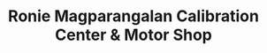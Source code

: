 ---
title: "Ronie Magparangalan Calibration Center & Motor Shop"
url: /imus/ronie-magparangalan-calibration-center-and-motor-shop/
shop: car repair
---